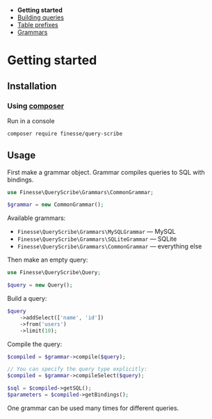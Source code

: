 * **Getting started**
* [Building queries](building-queries.md)
* [Table prefixes](table-prefixes.md)
* [Grammars](grammars.md)


# Getting started

## Installation

### Using [composer](https://getcomposer.org)

Run in a console

```bash
composer require finesse/query-scribe
```


## Usage

First make a grammar object. Grammar compiles queries to SQL with bindings.

```php
use Finesse\QueryScribe\Grammars\CommonGrammar;

$grammar = new CommonGrammar();
``` 

Available grammars:

* `Finesse\QueryScribe\Grammars\MySQLGrammar` — MySQL
* `Finesse\QueryScribe\Grammars\SQLiteGrammar` — SQLite
* `Finesse\QueryScribe\Grammars\CommonGrammar` — everything else

Then make an empty query:

```php
use Finesse\QueryScribe\Query;

$query = new Query();
```

Build a query:

```php
$query
    ->addSelect(['name', 'id'])
    ->from('users')
    ->limit(10);
```

Compile the query:

```php
$compiled = $grammar->compile($query);

// You can specify the query type explicitly:
$compiled = $grammar->compileSelect($query);

$sql = $compiled->getSQL();
$parameters = $compiled->getBindings();
```

One grammar can be used many times for different queries.

